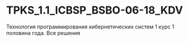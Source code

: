# TPKS_1.1_ICBSP_BSBO-06-18_KDV
Технология программирования кибернетических систем 1 курс 1 половина года. Все решения
